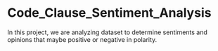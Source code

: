 # Code_Clause_Sentiment_Analysis
In this project, we are analyzing dataset to determine sentiments and opinions that maybe positive or negative in polarity.
